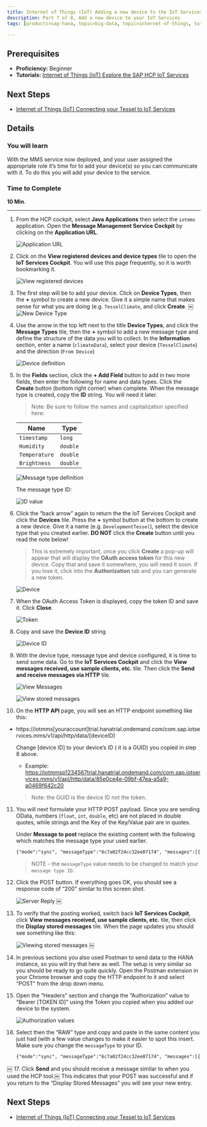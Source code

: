 ```yaml
---
title: Internet of Things (IoT) Adding a new device to the IoT Services
description: Part 7 of 8, Add a new device to your IoT Services
tags: [products>sap-hana, topic>big-data, topic>internet-of-things, tutorial>beginner ]

---
```


## Prerequisites  
 - **Proficiency:** Beginner
 - **Tutorials:** [Internet of Things (IoT) Explore the SAP HCP IoT Services](http://go.sap.com/developer/tutorials/iot-part6-hcp-services.html)


## Next Steps
 - [Internet of Things (IoT) Connecting your Tessel to IoT Services](http://go.sap.com/developer/tutorials/iot-part8-hcp-services-tessel.html)

## Details
### You will learn  
With the MMS service now deployed, and your user assigned the appropriate role it’s time for to add your device(s) so you can communicate with it. To do this you will add your device to the service.

### Time to Complete
**10 Min**.

---
1. From the HCP cockpit, select **Java Applications** then select the `iotmms` application. Open the **Message Management Service Cockpit** by clicking on the **Application URL**.

    ![Application URL](https://raw.githubusercontent.com/SAPDocuments/Tutorials/master/tutorials/iot-part7-add-device/p7_1.png)

2. Click on the **View registered devices and device types** tile to open the **IoT Services Cockpit**. You will use this page frequently, so it is worth bookmarking it.

    ![View registered devices](https://raw.githubusercontent.com/SAPDocuments/Tutorials/master/tutorials/iot-part7-add-device/p7_2.png)


3. The first step will be to add your device. Click on **Device Types**, then the **+** symbol to create a new device. Give it a simple name that makes sense for what you are doing (e.g. `TesselClimate`, and click **Create**.￼
    ![New Device Type](https://raw.githubusercontent.com/SAPDocuments/Tutorials/master/tutorials/iot-part7-add-device/p7_3.png)
4. Use the arrow in the top left next to the title **Device Types**, and click the **Message Types** tile, then the **+** symbol to add a new message type and define the structure of the data you will to collect. In the **Information** section, enter a name (`climateData`), select your device (`TesselClimate`) and the direction (`From Device`)

    ![Device definition](https://raw.githubusercontent.com/SAPDocuments/Tutorials/master/tutorials/iot-part7-add-device/p7_4.png)

5. In the **Fields** section, click the **+ Add Field** button to add in two more fields, then enter the following for name and data types. Click the **Create** button (bottom right corner) when complete. When the message type is created, copy the **ID** string. You will need it later.

    > Note: Be sure to follow the names and capitalization specified here:

    Name            | Type
    --------------- | -------------
    `timestamp`     | `long`
    `Humidity`      | `double`    `Temperature`   | `double`    `Brightness`    | `double`

    ![Message type definition](https://raw.githubusercontent.com/SAPDocuments/Tutorials/master/tutorials/iot-part7-add-device/p7_5a.png)

    The message type ID:

    ![ID value](https://raw.githubusercontent.com/SAPDocuments/Tutorials/master/tutorials/iot-part7-add-device/p7_5b.png)
6. Click the “back arrow” again to return the the IoT Services Cockpit and click the **Devices** tile. Press the **+** symbol button at the bottom to create a new device.  Give it a name (e.g. `DevelopmentTessel`), select the device type that you created earlier. **DO NOT** click the **Create** button until you read the note below!

    > This is extremely important, once you click **Create** a pop-up will appear that will display the **OAuth access token** for this new device. Copy that and save it somewhere, you will need it soon.  If you lose it, click into the **Authorization** tab and you can generate a new token.

    ![Device](https://raw.githubusercontent.com/SAPDocuments/Tutorials/master/tutorials/iot-part7-add-device/p7_6.png)

7. When the OAuth Access Token is displayed, copy the token ID and save it. Click **Close**.    ![Token](https://raw.githubusercontent.com/SAPDocuments/Tutorials/master/tutorials/iot-part7-add-device/p7_7.png)8. Copy and save the **Device ID** string

    ![Device ID](https://raw.githubusercontent.com/SAPDocuments/Tutorials/master/tutorials/iot-part7-add-device/p7_8.png)
9. With the device type, message type and device configured, it is time to send some data.Go to the **IoT Services Cockpit** and click the **View messages received, use sample clients, etc.** tile. Then click the **Send and receive messages via HTTP** tile.

    ![View Messages](https://raw.githubusercontent.com/SAPDocuments/Tutorials/master/tutorials/iot-part7-add-device/p7_9a.png)

    ![View stored messages](https://raw.githubusercontent.com/SAPDocuments/Tutorials/master/tutorials/iot-part7-add-device/p7_9b.png)


10. On the **HTTP API** page, you will see an HTTP endpoint something like this: - https://iotmms[youraccount]trial.hanatrial.ondemand.com/com.sap.iotservices.mms/v1/api/http/data/[deviceID]
    Change [device ID] to your device’s ID ( it is a GUID) you copied in step 8 above.    - Example: https://iotmmsp1234567trial.hanatrial.ondemand.com/com.sap.iotservices.mms/v1/api/http/data/85e0ce4e-09bf-47ea-a5a9-a0469f642c20
    > Note: the GUID is the device ID not the token.  11. You will next formulate your HTTP POST payload. Since you are sending OData, numbers (`float`, `int`, `double`, etc) are not placed in double quotes, while strings and the Key of the Key/Value pair are in quotes.
    Under **Message to post** replace the existing content with the following which matches the message type your used earlier.    ```xml
    {"mode":"sync", "messageType":"6c7a02f24cc32ee07174", "messages":[{"Brightness":23, "Humidity":25.7, "Temperature": 76.5, "timestamp":1431450313}]}
    ```
    > NOTE - the `messageType` value needs to be changed to match your `message type ID`.

12. Click the POST button. If everything goes OK, you should see a response code of “200” similar to this screen shot.

    ![Server Reply](https://raw.githubusercontent.com/SAPDocuments/Tutorials/master/tutorials/iot-part7-add-device/p7_12.png)￼

13. To verify that the posting worked, switch back **IoT Services Cockpit**, click **View messages received, use sample clients, etc.** tile, then click the **Display stored messages** tile. When the page updates you should see something like this:

    ![Viewing stored messages](https://raw.githubusercontent.com/SAPDocuments/Tutorials/master/tutorials/iot-part7-add-device/p7_13.png)￼14. In previous sections you also used Postman to send data to the HANA instance, so you will try that here as well. The setup is very similar so you should be ready to go quite quickly. Open the Postman extension in your Chrome browser and copy the HTTP endpoint to it and select “POST” from the drop down menu.

15. Open the “Headers” section and change the “Authorization” value to “Bearer [TOKEN ID]” using the Token you copied when you added our device to the system.

    ![Authorization values](https://raw.githubusercontent.com/SAPDocuments/Tutorials/master/tutorials/iot-part7-add-device/p7_15.png)

16. Select then the “RAW” type and copy and paste in the same content you just had (with a few value changes to make it easier to spot this insert. Make sure you change the `messageType` to your ID.    ```xml
    {"mode":"sync", "messageType":"6c7a02f24cc32ee07174", "messages":[{"Brightness":25, "Humidity":35.7, "Temperature": 86.5, "timestamp":1431450313}]}
    ```￼17. Click **Send** and you should receive a message similar to when you used the HCP tool.￼ This indicates that your POST was successful and if you return to the “Display Stored Messages” you will see your new entry.

## Next Steps
 - [Internet of Things (IoT) Connecting your Tessel to IoT Services](http://go.sap.com/developer/tutorials/iot-part8-hcp-services-tessel.html)